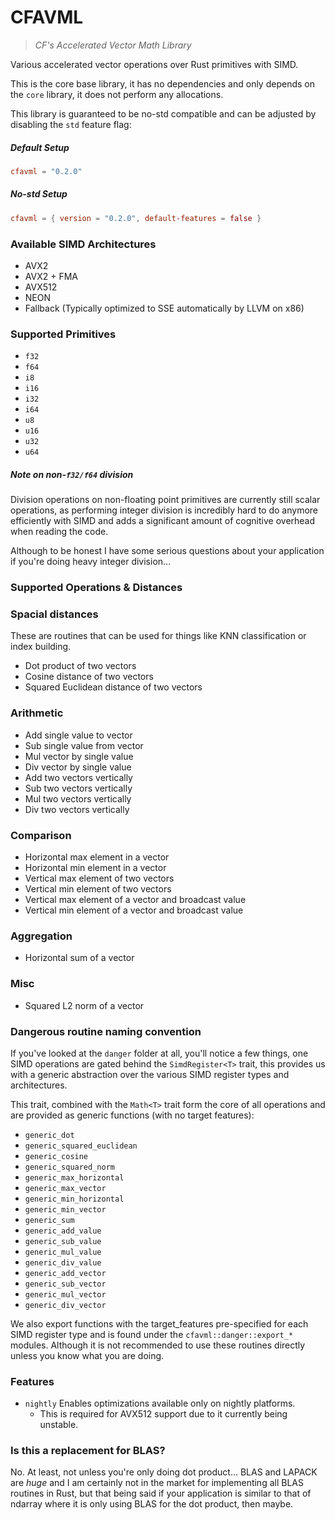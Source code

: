 # CFAVML

> _CF's Accelerated Vector Math Library_

Various accelerated vector operations over Rust primitives with SIMD.

This is the core base library, it has no dependencies and only depends on the `core` library,
it does not perform any allocations.

This library is guaranteed to be no-std compatible and can be adjusted by disabling the `std`
feature flag:

##### Default Setup
```toml
cfavml = "0.2.0" 
```

##### No-std Setup
```toml
cfavml = { version = "0.2.0", default-features = false }
```

### Available SIMD Architectures

- AVX2
- AVX2 + FMA
- AVX512
- NEON
- Fallback (Typically optimized to SSE automatically by LLVM on x86)

### Supported Primitives

- `f32`
- `f64`
- `i8`
- `i16`
- `i32`
- `i64`
- `u8`
- `u16`
- `u32`
- `u64`

##### Note on non-`f32/f64` division

Division operations on non-floating point primitives are currently still scalar
operations, as performing integer division is incredibly hard to do anymore efficiently
with SIMD and adds a significant amount of cognitive overhead when reading the code.

Although to be honest I have some serious questions about your application if you're doing 
heavy integer division...

### Supported Operations & Distances


### Spacial distances

These are routines that can be used for things like KNN classification or index building.

- Dot product of two vectors
- Cosine distance of two vectors
- Squared Euclidean distance of two vectors

### Arithmetic 

- Add single value to vector
- Sub single value from vector
- Mul vector by single value
- Div vector by single value
- Add two vectors vertically
- Sub two vectors vertically
- Mul two vectors vertically
- Div two vectors vertically

### Comparison

- Horizontal max element in a vector
- Horizontal min element in a vector
- Vertical max element of two vectors
- Vertical min element of two vectors
- Vertical max element of a vector and broadcast value
- Vertical min element of a vector and broadcast value

### Aggregation

- Horizontal sum of a vector

### Misc

- Squared L2 norm of a vector

### Dangerous routine naming convention

If you've looked at the `danger` folder at all, you'll notice a few things, one SIMD operations
are gated behind the `SimdRegister<T>` trait, this provides us with a generic abstraction
over the various SIMD register types and architectures.

This trait, combined with the `Math<T>` trait form the core of all operations and are
provided as generic functions (with no target features):

- `generic_dot`
- `generic_squared_euclidean`
- `generic_cosine`
- `generic_squared_norm`
- `generic_max_horizontal`
- `generic_max_vector`
- `generic_min_horizontal`
- `generic_min_vector`
- `generic_sum`
- `generic_add_value`
- `generic_sub_value`
- `generic_mul_value`
- `generic_div_value`
- `generic_add_vector`
- `generic_sub_vector`
- `generic_mul_vector`
- `generic_div_vector`

We also export functions with the target_features pre-specified for
each SIMD register type and is found under the `cfavml::danger::export_*` 
modules. Although it is not recommended to use these routines directly
unless you know what you are doing.

### Features

- `nightly` Enables optimizations available only on nightly platforms.
  * This is required for AVX512 support due to it currently being unstable.

### Is this a replacement for BLAS?

No. At least, not unless you're only doing dot product... BLAS and LAPACK are _huge_ and I am certainly
not in the market for implementing all BLAS routines in Rust, but that being said if your application is 
similar to that of ndarray where it is only using BLAS for the dot product, then maybe.

